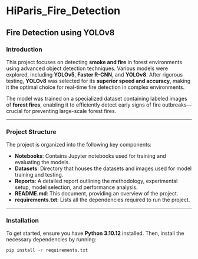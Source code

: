 # **HiParis_Fire_Detection**  
## **Fire Detection using YOLOv8**

### **Introduction**
This project focuses on detecting **smoke and fire** in forest environments using advanced object detection techniques. Various models were explored, including **YOLOv5**, **Faster R-CNN**, and **YOLOv8**. After rigorous testing, **YOLOv8** was selected for its **superior speed and accuracy**, making it the optimal choice for real-time fire detection in complex environments.

The model was trained on a specialized dataset containing labeled images of **forest fires**, enabling it to efficiently detect early signs of fire outbreaks—crucial for preventing large-scale forest fires.

---

### **Project Structure**
The project is organized into the following key components:

- **Notebooks**: Contains Jupyter notebooks used for training and evaluating the models.
- **Datasets**: Directory that houses the datasets and images used for model training and testing.
- **Reports**: A detailed report outlining the methodology, experimental setup, model selection, and performance analysis.
- **README.md**: This document, providing an overview of the project.
- **requirements.txt**: Lists all the dependencies required to run the project.

---

### **Installation**
To get started, ensure you have **Python 3.10.12** installed. Then, install the necessary dependencies by running:

```bash
pip install -r requirements.txt
